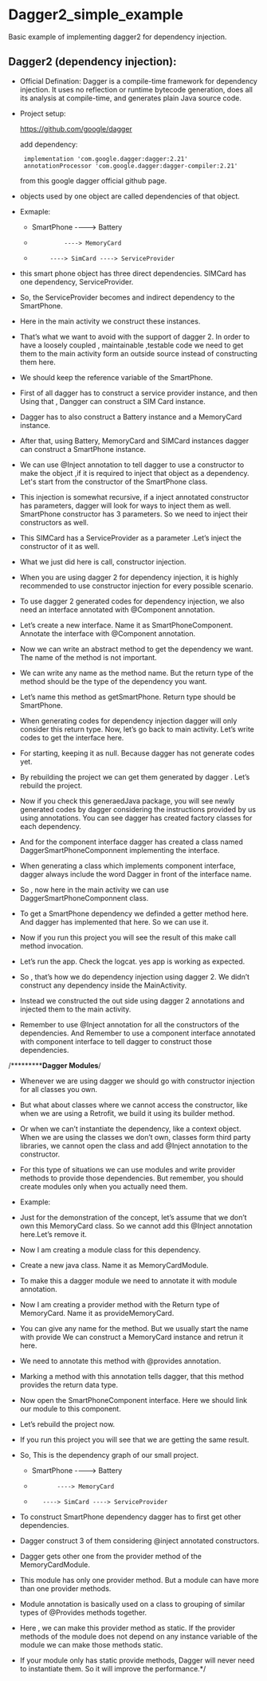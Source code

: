 # Dagger2_simple_example
Basic example of implementing dagger2 for dependency injection.

## Dagger2 (dependency injection):

- Official Defination: Dagger is a compile-time framework for dependency injection. It uses no reflection or
                      runtime bytecode generation, does all its analysis at compile-time, and generates plain Java source code.

- Project setup:
  
  https://github.com/google/dagger
   
   add dependency:
   
       implementation 'com.google.dagger:dagger:2.21'
       annotationProcessor 'com.google.dagger:dagger-compiler:2.21'
	   
      
	from this google dagger official github page.

- objects used by one object are called dependencies of that object.	  

- Exmaple:

	- SmartPhone ----> Battery
	-		       ----> MemoryCard
	-	       ----> SimCard ----> ServiceProvider
			   
- this smart phone object has three direct dependencies.
	SIMCard has one dependency, ServiceProvider.
	
- So, the ServiceProvider becomes and indirect dependency to the SmartPhone.
	
- Here in the main activity we construct these instances.
	
- That’s what we want to avoid with the support of dagger 2. In order to have a loosely coupled ,
 maintainable ,testable code we need to get them to the main activity form an outside source instead 
 of constructing them here.
 
- We should keep the reference variable of the
 SmartPhone.
 
- First of all dagger has to construct a service provider instance, and then
 Using that , Dangger can construct a SIM Card instance.

- Dagger has to also construct a Battery instance and a MemoryCard instance.

- After that, using Battery, MemoryCard and SIMCard instances dagger can construct a SmartPhone instance.

- We can use @Inject annotation to tell dagger to use a constructor to make the object ,if it is required to inject that object as a dependency.
 Let's start from the constructor of the SmartPhone class.

- This injection is somewhat recursive, if a inject annotated constructor has parameters, dagger will look
 for ways to inject them as well. SmartPhone constructor has 3 parameters.
 So we need to inject their constructors as well.

- This SIMCard has a ServiceProvider as a parameter .Let’s inject the constructor of it as well.

- What we just did here is call, constructor injection.

- When you are using dagger 2 for dependency injection, it is highly recommended to use constructor injection for every possible scenario.


- To use dagger 2 generated codes for dependency injection, we also need an interface annotated with @Component annotation.

- Let’s create a new interface. Name it as SmartPhoneComponent. Annotate the interface with @Component annotation.

- Now we can write an abstract method to get the dependency we want. The name of the method is not important.

- We can write any name as the method name. But the return type of the method should be the type of the dependency you want.

- Let’s name this method as getSmartPhone. Return type should be SmartPhone.


- When generating codes for dependency injection dagger will only consider this return type. Now,
 let’s go back to main activity. Let’s write codes to get the interface here.

- For starting, keeping it as null. Because dagger has not generate codes yet.

- By rebuilding the project we can get them generated by dagger . Let’s rebuild the project.

- Now if you check this generaedJava package, you will see newly generated codes by dagger considering the instructions
 provided by us using annotations. You can see dagger has created factory classes for each dependency.

- And for the component interface dagger has created a class named DaggerSmartPhoneComponnent implementing the interface.

- When generating a class which implements component interface, dagger always include the word
 Dagger in front of the interface name.

- So , now here in the main activity we can use DaggerSmartPhoneComponnent class.

- To get a SmartPhone dependency we definded a getter method here. And dagger has implemented that here. So we can use it.

- Now if you run this project you will see the result of this make call method invocation.

- Let’s run the app. Check the logcat. yes app is working as expected.

- So , that’s how we do dependency injection using dagger 2. We didn’t construct any dependency inside the MainActivity.

- Instead we constructed the out side using dagger 2 annotations and injected them to the main activity. 

- Remember to use @Inject annotation for all the constructors of the dependencies. And Remember to use a component
  interface annotated with component interface to tell dagger to construct those dependencies.

/*******************************************************Dagger Modules**********************************************/

- Whenever we are using dagger we should go with constructor injection for all classes you own.

- But what about classes where we cannot access the constructor, like when we are using a Retrofit,
 we build it using its builder method.

- Or when we can’t instantiate the dependency, like a context object. When we are using the classes
 we don’t own, classes form third party libraries, we cannot open the class and add
 @Inject annotation to the constructor.


- For this type of situations we can use modules and write provider methods to provide those dependencies.
  But remember, you should create modules only when you actually need them.

- Example:

 - Just for the demonstration of the concept, let’s assume that we don’t own this MemoryCard class.
   So we cannot add this @Inject annotation here.Let’s remove it.

 - Now I am creating a module class for this dependency.

 - Create a new java class. Name it as MemoryCardModule.

 - To make this a dagger module we need to annotate it with module annotation.

 - Now I am creating a provider method with the Return type of MemoryCard. Name it as provideMemoryCard.

 - You can give any name for the method. But we usually start the name with provide
   We can construct a MemoryCard instance and retrun it here.

 - We need to annotate this method with @provides annotation.

 - Marking a method with this annotation tells dagger, that this method provides the return data type.

 - Now open the SmartPhoneComponent interface. Here we should link our module to this component.

 - Let’s rebuild the project now.

 - If you run this project you will see that we are getting the same result.


 - So, This is the dependency graph of our small project.

      - SmartPhone ----> Battery
	-            ----> MemoryCard
	-	     ----> SimCard ----> ServiceProvider
- To construct SmartPhone dependency dagger has to first get other dependencies.

- Dagger construct 3 of them considering @inject annotated constructors.

- Dagger gets other one from the provider method of the MemoryCardModule.

- This module has only one provider method. But a module can have more than one provider methods.

- Module annotation is basically used on a class to grouping of similar types of @Provides methods together.

- Here , we can make this provider method as static. If the provider methods of the module
  does not depend on any instance variable of the module we can make those methods static.

- If your module only has static provide methods, Dagger will never need to instantiate them.
  So it will improve the performance.*/
